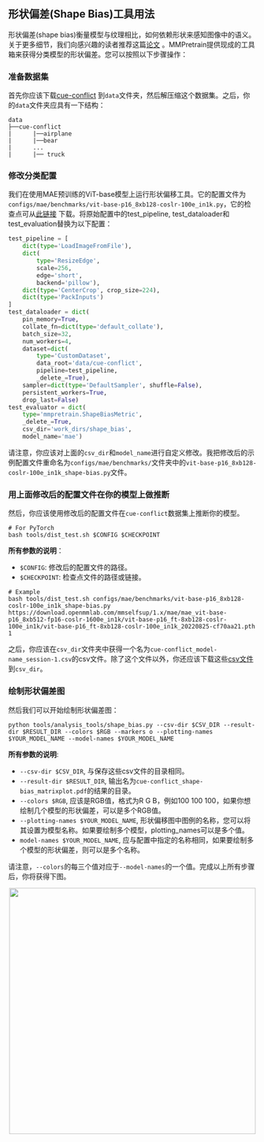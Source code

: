 ## 形状偏差(Shape Bias)工具用法

形状偏差(shape bias)衡量模型与纹理相比，如何依赖形状来感知图像中的语义。关于更多细节，我们向感兴趣的读者推荐这篇[论文](https://arxiv.org/abs/2106.07411) 。MMPretrain提供现成的工具箱来获得分类模型的形状偏差。您可以按照以下步骤操作：

### 准备数据集

首先你应该下载[cue-conflict](https://github.com/bethgelab/model-vs-human/releases/download/v0.1/cue-conflict.tar.gz) 到`data`文件夹，然后解压缩这个数据集。之后，你的`data`文件夹应具有一下结构：

```text
data
├──cue-conflict
|      |──airplane
|      |──bear
|      ...
|      |── truck
```

### 修改分类配置

我们在使用MAE预训练的ViT-base模型上运行形状偏移工具。它的配置文件为`configs/mae/benchmarks/vit-base-p16_8xb128-coslr-100e_in1k.py`，它的检查点可从[此链接](https://download.openmmlab.com/mmselfsup/1.x/mae/mae_vit-base-p16_8xb512-fp16-coslr-1600e_in1k/vit-base-p16_ft-8xb128-coslr-100e_in1k/vit-base-p16_ft-8xb128-coslr-100e_in1k_20220825-cf70aa21.pth) 下载。将原始配置中的test_pipeline, test_dataloader和test_evaluation替换为以下配置：

```python
test_pipeline = [
    dict(type='LoadImageFromFile'),
    dict(
        type='ResizeEdge',
        scale=256,
        edge='short',
        backend='pillow'),
    dict(type='CenterCrop', crop_size=224),
    dict(type='PackInputs')
]
test_dataloader = dict(
    pin_memory=True,
    collate_fn=dict(type='default_collate'),
    batch_size=32,
    num_workers=4,
    dataset=dict(
        type='CustomDataset',
        data_root='data/cue-conflict',
        pipeline=test_pipeline,
        _delete_=True),
    sampler=dict(type='DefaultSampler', shuffle=False),
    persistent_workers=True,
    drop_last=False)
test_evaluator = dict(
    type='mmpretrain.ShapeBiasMetric',
    _delete_=True,
    csv_dir='work_dirs/shape_bias',
    model_name='mae')
```

请注意，你应该对上面的`csv_dir`和`model_name`进行自定义修改。我把修改后的示例配置文件重命名为`configs/mae/benchmarks/`文件夹中的`vit-base-p16_8xb128-coslr-100e_in1k_shape-bias.py`文件。

### 用上面修改后的配置文件在你的模型上做推断

然后，你应该使用修改后的配置文件在`cue-conflict`数据集上推断你的模型。

```shell
# For PyTorch
bash tools/dist_test.sh $CONFIG $CHECKPOINT
```

**所有参数的说明**：

- `$CONFIG`: 修改后的配置文件的路径。
- `$CHECKPOINT`: 检查点文件的路径或链接。

```shell
# Example
bash tools/dist_test.sh configs/mae/benchmarks/vit-base-p16_8xb128-coslr-100e_in1k_shape-bias.py https://download.openmmlab.com/mmselfsup/1.x/mae/mae_vit-base-p16_8xb512-fp16-coslr-1600e_in1k/vit-base-p16_ft-8xb128-coslr-100e_in1k/vit-base-p16_ft-8xb128-coslr-100e_in1k_20220825-cf70aa21.pth 1
```

之后，你应该在`csv_dir`文件夹中获得一个名为`cue-conflict_model-name_session-1.csv`的csv文件。除了这个文件以外，你还应该下载这些[csv文件](https://github.com/bethgelab/model-vs-human/tree/master/raw-data/cue-conflict) 到`csv_dir`。

### 绘制形状偏差图

然后我们可以开始绘制形状偏差图：

```shell
python tools/analysis_tools/shape_bias.py --csv-dir $CSV_DIR --result-dir $RESULT_DIR --colors $RGB --markers o --plotting-names $YOUR_MODEL_NAME --model-names $YOUR_MODEL_NAME
```

**所有参数的说明**:

- `--csv-dir $CSV_DIR`, 与保存这些csv文件的目录相同。
- `--result-dir $RESULT_DIR`, 输出名为`cue-conflict_shape-bias_matrixplot.pdf`的结果的目录。
- `--colors $RGB`, 应该是RGB值，格式为R G B，例如100 100 100，如果你想绘制几个模型的形状偏差，可以是多个RGB值。
- `--plotting-names $YOUR_MODEL_NAME`, 形状偏移图中图例的名称，您可以将其设置为模型名称。如果要绘制多个模型，plotting_names可以是多个值。
- `model-names $YOUR_MODEL_NAME`, 应与配置中指定的名称相同，如果要绘制多个模型的形状偏差，则可以是多个名称。

请注意，`--colors`的每三个值对应于`--model-names`的一个值。完成以上所有步骤后，你将获得下图。

<div align="center">
<img src="https://github.com/open-mmlab/mmpretrain/assets/42371271/dc608d06-43eb-4860-bb70-486ed2a3f927" width="500" />
</div>
